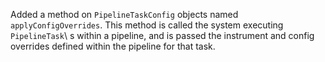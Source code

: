 Added a method on `PipelineTaskConfig` objects named `applyConfigOverrides`. This method is called the system executing `PipelineTask`\ s within a pipeline, and is passed the instrument and config overrides defined within the pipeline for that task.
